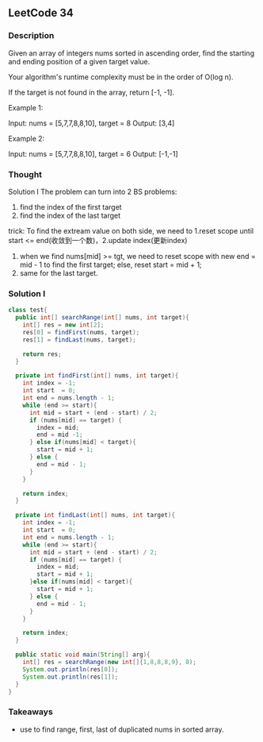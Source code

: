 ## LeetCode 34

### Description
Given an array of integers nums sorted in ascending order, find the starting and ending position of a given target value.

Your algorithm's runtime complexity must be in the order of O(log n).

If the target is not found in the array, return [-1, -1].

Example 1:

Input: nums = [5,7,7,8,8,10], target = 8
Output: [3,4]

Example 2:

Input: nums = [5,7,7,8,8,10], target = 6
Output: [-1,-1]


### Thought
Solution I
The problem can turn into 2 BS problems:
1. find the index of the first target
2. find the index of the last target

trick:
To find the extream value on both side, we need to 1.reset scope until start <= end(收敛到一个数)，2.update index(更新index)
1. when we find nums[mid] >= tgt, we need to reset scope with new end = mid - 1 to find the first target; else, reset start = mid + 1;
2. same for the last target.


### Solution I
```java
class test{
  public int[] searchRange(int[] nums, int target){
    int[] res = new int[2];
    res[0] = findFirst(nums, target);
    res[1] = findLast(nums, target);

    return res;
  }

  private int findFirst(int[] nums, int target){
    int index = -1;
    int start  = 0;
    int end = nums.length - 1;
    while (end >= start){
      int mid = start + (end - start) / 2;
      if (nums[mid] == target) {
        index = mid;
        end = mid -1;
      } else if(nums[mid] < target){
        start = mid + 1;
      } else {
        end = mid - 1;
      }
    }

    return index;
  }

  private int findLast(int[] nums, int target){
    int index = -1;
    int start  = 0;
    int end = nums.length - 1;
    while (end >= start){
      int mid = start + (end - start) / 2;
      if (nums[mid] == target) {
        index = mid;
        start = mid + 1;
      }else if(nums[mid] < target){
        start = mid + 1;
      } else {
        end = mid - 1;
      }
    }

    return index;
  }

  public static void main(String[] arg){
    int[] res = searchRange(new int[]{1,8,8,8,9}, 8);
    System.out.println(res[0]);
    System.out.println(res[1]);
  }
}
```

### Takeaways
* use to find range, first, last of duplicated nums in sorted array.
